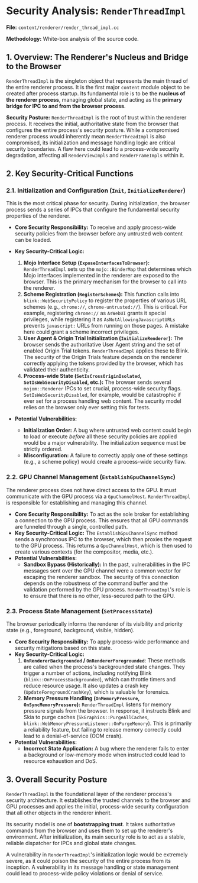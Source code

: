 # Security Analysis: `RenderThreadImpl`

**File:** `content/renderer/render_thread_impl.cc`

**Methodology:** White-box analysis of the source code.

## 1. Overview: The Renderer's Nucleus and Bridge to the Browser

`RenderThreadImpl` is the singleton object that represents the main thread of the entire renderer process. It is the first major `content` module object to be created after process startup. Its fundamental role is to be the **nucleus of the renderer process**, managing global state, and acting as the **primary bridge for IPC to and from the browser process**.

**Security Posture:** `RenderThreadImpl` is the root of trust within the renderer process. It receives the initial, authoritative state from the browser that configures the entire process's security posture. While a compromised renderer process would inherently mean `RenderThreadImpl` is also compromised, its initialization and message handling logic are critical security boundaries. A flaw here could lead to a process-wide security degradation, affecting all `RenderViewImpls` and `RenderFrameImpls` within it.

## 2. Key Security-Critical Functions

### 2.1. Initialization and Configuration (`Init`, `InitializeRenderer`)

This is the most critical phase for security. During initialization, the browser process sends a series of IPCs that configure the fundamental security properties of the renderer.

*   **Core Security Responsibility:** To receive and apply process-wide security policies from the browser before any untrusted web content can be loaded.
*   **Key Security-Critical Logic:**
    1.  **Mojo Interface Setup (`ExposeInterfacesToBrowser`):** `RenderThreadImpl` sets up the `mojo::BinderMap` that determines which Mojo interfaces implemented in the renderer are exposed to the browser. This is the primary mechanism for the browser to call into the renderer.
    2.  **Scheme Registration (`RegisterSchemes`):** This function calls into `blink::WebSecurityPolicy` to register the properties of various URL schemes (e.g., `chrome://`, `chrome-untrusted://`). This is critical. For example, registering `chrome://` as `AsWebUI` grants it special privileges, while registering it as `AsNotAllowingJavascriptURLs` prevents `javascript:` URLs from running on those pages. A mistake here could grant a scheme incorrect privileges.
    3.  **User Agent & Origin Trial Initialization (`InitializeRenderer`):** The browser sends the authoritative User Agent string and the set of enabled Origin Trial tokens. `RenderThreadImpl` applies these to Blink. The security of the Origin Trials feature depends on the renderer correctly applying the tokens provided by the browser, which has validated their authenticity.
    4.  **Process-wide State (`SetIsCrossOriginIsolated`, `SetIsWebSecurityDisabled`, etc.):** The browser sends several `mojom::Renderer` IPCs to set crucial, process-wide security flags. `SetIsWebSecurityDisabled`, for example, would be catastrophic if ever set for a process handling web content. The security model relies on the browser only ever setting this for tests.

*   **Potential Vulnerabilities:**
    *   **Initialization Order:** A bug where untrusted web content could begin to load or execute *before* all these security policies are applied would be a major vulnerability. The initialization sequence must be strictly ordered.
    *   **Misconfiguration:** A failure to correctly apply one of these settings (e.g., a scheme policy) would create a process-wide security flaw.

### 2.2. GPU Channel Management (`EstablishGpuChannelSync`)

The renderer process does not have direct access to the GPU. It must communicate with the GPU process via a `GpuChannelHost`. `RenderThreadImpl` is responsible for establishing and managing this channel.

*   **Core Security Responsibility:** To act as the sole broker for establishing a connection to the GPU process. This ensures that all GPU commands are funneled through a single, controlled path.
*   **Key Security-Critical Logic:** The `EstablishGpuChannelSync` method sends a synchronous IPC to the browser, which then proxies the request to the GPU process. This returns a `GpuChannelHost`, which is then used to create various contexts (for the compositor, media, etc.).
*   **Potential Vulnerabilities:**
    *   **Sandbox Bypass (Historically):** In the past, vulnerabilities in the IPC messages sent over the GPU channel were a common vector for escaping the renderer sandbox. The security of this connection depends on the robustness of the command buffer and the validation performed by the GPU process. `RenderThreadImpl`'s role is to ensure that there is no other, less-secured path to the GPU.

### 2.3. Process State Management (`SetProcessState`)

The browser periodically informs the renderer of its visibility and priority state (e.g., foreground, background, visible, hidden).

*   **Core Security Responsibility:** To apply process-wide performance and security mitigations based on this state.
*   **Key Security-Critical Logic:**
    1.  **`OnRendererBackgrounded` / `OnRendererForegrounded`**: These methods are called when the process's backgrounded state changes. They trigger a number of actions, including notifying Blink (`blink::OnProcessBackgrounded`), which can throttle timers and reduce resource usage. It also updates a crash key (`UpdateForegroundCrashKey`), which is valuable for forensics.
    2.  **Memory Pressure Handling (`OnMemoryPressure`, `OnSyncMemoryPressure`):** `RenderThreadImpl` listens for memory pressure signals from the browser. In response, it instructs Blink and Skia to purge caches (`SkGraphics::PurgeAllCaches`, `blink::WebMemoryPressureListener::OnPurgeMemory`). This is primarily a reliability feature, but failing to release memory correctly could lead to a denial-of-service (OOM crash).
*   **Potential Vulnerabilities:**
    *   **Incorrect State Application:** A bug where the renderer fails to enter a background or low-memory mode when instructed could lead to resource exhaustion and DoS.

## 3. Overall Security Posture

`RenderThreadImpl` is the foundational layer of the renderer process's security architecture. It establishes the trusted channels to the browser and GPU processes and applies the initial, process-wide security configuration that all other objects in the renderer inherit.

Its security model is one of **bootstrapping trust**. It takes authoritative commands from the browser and uses them to set up the renderer's environment. After initialization, its main security role is to act as a stable, reliable dispatcher for IPCs and global state changes.

A vulnerability in `RenderThreadImpl`'s initialization logic would be extremely severe, as it could poison the security of the entire process from its inception. A vulnerability in its message handling or state management could lead to process-wide policy violations or denial of service.